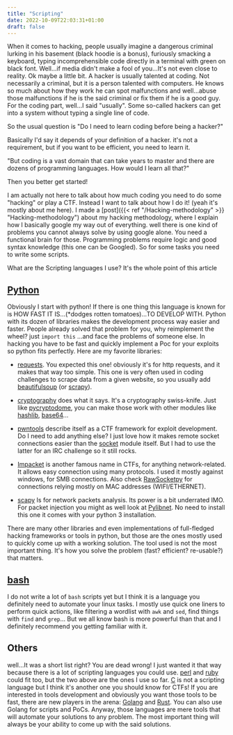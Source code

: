 ```yaml
---
title: "Scripting"
date: 2022-10-09T22:03:31+01:00
draft: false
---
```


When it comes to hacking, people usually imagine a dangerous criminal lurking in his basement (black hoodie is a bonus), furiously smacking a keyboard, typing incomprehensible code directly in a terminal with green on black font. Well...if media didn't make a fool of you...It's not even close to reality. Ok maybe a little bit. A hacker is usually talented at coding. Not necessarily a criminal, but it is a person talented with computers. He knows so much about how they work he can spot malfunctions and well...abuse those malfunctions if he is the said criminal or fix them if he is a good guy. For the coding part, well...I said "usually". Some so-called hackers can get into a system without typing a single line of code.

So the usual question is "Do I need to learn coding before being a hacker?"

Basically I'd say it depends of your definition of a hacker. it's not a requirement, but if you want to be efficient, you need to learn it.

"But coding is a vast domain that can take years to master and there are dozens of programming languages. How would I learn all that?"

Then you better get started!

I am actually not here to talk about how much coding you need to do some "hacking" or play a CTF. Instead I want to talk about how I do it! (yeah it's mostly about me here). I made a [post]({{< ref "/Hacking-methodology" >}} "Hacking-methodology") about my hacking methodology, where I explain how I basically google my way out of everything. well there is one kind of problems you cannot always solve by using google alone. You need a functional brain for those. Programming problems require logic and good syntax knowledge (this one can be Googled). So for some tasks you need to write some scripts.

What are the Scripting languages I use? It's the whole point of this article

## [Python](https://www.python.org/)

Obviously I start with python! If there is one thing this language is known for is HOW FAST IT IS...(*dodges rotten tomatoes)...TO DEVELOP WITH. Python with its dozen of libraries makes the development process way easier and faster. People already solved that problem for you, why reimplement the wheel? just `import this` ...and face the problems of someone else. In hacking you have to be fast and quickly implement a Poc for your exploits so python fits perfectly. Here are my favorite libraries:

- [requests](https://pypi.org/project/requests/). You expected this one! obviously it's for http requests, and it makes that way too simple. This one is very often used in coding challenges to scrape data from a given website, so you usually add [beautifulsoup](https://pypi.org/project/beautifulsoup4/) (or [scrapy](https://pypi.org/project/Scrapy/)).

- [cryptography](https://pypi.org/project/cryptography/) does what it says. It's a cryptography swiss-knife. Just like [pycryptodome](https://pypi.org/project/pycryptodome/), you can make those work with other modules like [hashlib](https://docs.python.org/3/library/hashlib.html), [base64](https://docs.python.org/3/library/base64.html)...

- [pwntools](https://pypi.org/project/pwntools/) describe itself as a CTF framework for exploit development. Do I need to add anything else? I just love how it makes remote socket connections easier than the [socket](https://docs.python.org/3/library/socket.html?highlight=socket#module-socket) module itself. But I had to use the latter for an IRC challenge so it still rocks.

- [Impacket](https://pypi.org/project/impacket/) is another famous name in CTFs, for anything network-related. It allows easy connection using many protocols. I used it mostly against windows, for SMB connections. Also check [RawSocketpy](https://pypi.org/project/rawsocketpy/) for connections relying mostly on MAC addresses (WIFI/ETHERNET).

- [scapy](https://pypi.org/project/scapy/) Is for network packets analysis. Its power is a bit underrated IMO. For packet injection you might as well look at [Pylibnet](https://pylibnet.sourceforge.net/). No need to install this one it comes with your python 3 installation.

There are many other libraries and even implementations of full-fledged hacking frameworks or tools in python, but those are the ones mostly used to quickly come up with a working solution. The tool used is not the most important thing. It's how you solve the problem (fast? efficient? re-usable?) that matters.

## [bash](https://www.gnu.org/software/bash/)

I do not write a lot of `bash` scripts yet but I think it is a language you definitely need to automate your linux tasks. I mostly use quick one liners to perform quick actions, like filtering a wordlist with `awk` and `sed`, find things with `find` and `grep`... But we all know bash is more powerful than that and I definitely recommend you getting familiar with it.

## Others

well...It was a short list right? You are dead wrong! I just wanted it that way because there is a lot of scripting languages you could use. [perl](https://www.perl.org/) and [ruby](https://www.ruby-lang.org/en/) could fit too, but the two above are the ones I use so far. [C](https://en.wikipedia.org/wiki/C_(programming_language)) is not a scripting language but I think it's another one you should know for CTFs! If you are interested in tools development and obviously you want those tools to be fast, there are new players in the arena: [Golang](https://go.dev/) and [Rust](https://www.rust-lang.org/). You can also use Golang for scripts and PoCs.
Anyway, those languages are mere tools that will automate your solutions to any problem. The most important thing will always be your ability to come up with the said solutions.
